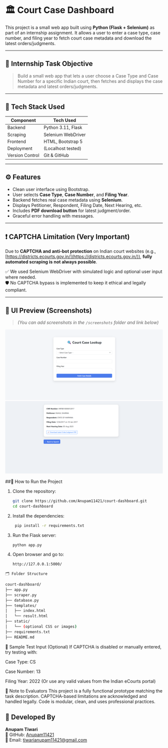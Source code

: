 # 🏛️ Court Case Dashboard

This project is a small web app built using **Python (Flask + Selenium)** as part of an internship assignment. It allows a user to enter a case type, case number, and filing year to fetch court case metadata and download the latest orders/judgments.

---

## 🎯 Internship Task Objective

> Build a small web app that lets a user choose a Case Type and Case Number for a specific Indian court, then fetches and displays the case metadata and latest orders/judgments.

---

## 🧰 Tech Stack Used

| Component      | Tech Used         |
|----------------|-------------------|
| Backend        | Python 3.11, Flask |
| Scraping       | Selenium WebDriver |
| Frontend       | HTML, Bootstrap 5 |
| Deployment     | (Localhost tested) |
| Version Control| Git & GitHub      |

---

## ⚙️ Features

- Clean user interface using Bootstrap.
- User selects **Case Type**, **Case Number**, and **Filing Year**.
- Backend fetches real case metadata using **Selenium**.
- Displays Petitioner, Respondent, Filing Date, Next Hearing, etc.
- Includes **PDF download button** for latest judgment/order.
- Graceful error handling with messages.

---

## ❗ CAPTCHA Limitation (Very Important)

Due to **CAPTCHA and anti-bot protection** on Indian court websites (e.g., [https://districts.ecourts.gov.in/](https://districts.ecourts.gov.in/)), **fully automated scraping is not always possible**.

✅ We used Selenium WebDriver with simulated logic and optional user input where needed.  
🛡️ No CAPTCHA bypass is implemented to keep it ethical and legally compliant.

---

## 📸 UI Preview (Screenshots)

> *(You can add screenshots in the `/screenshots` folder and link below)*


![Home Page](screenshots/1.png)
![Result Page](screenshots/2.png)


##🚀 How to Run the Project
1. Clone the repository:
     ```bash
    git clone https://github.com/Anupam11421/court-dashboard.git
     cd court-dashboard
     ```
2.  Install the dependencies:
    ```bash
     pip install -r requirements.txt
    ```
3.  Run the Flask server:
     ```bash
    python app.py
     ```
4.  Open browser and go to:
     ```bash
     http://127.0.0.1:5000/
     ```
```bash
🗂 Folder Structure

court-dashboard/
├── app.py
├── scraper.py
├── database.py
├── templates/
│   ├── index.html
│   └── result.html
├── static/
│   └── (optional CSS or images)
├── requirements.txt
├── README.md
```
📎 Sample Test Input (Optional)
If CAPTCHA is disabled or manually entered, try testing with:

Case Type: CS

Case Number: 13

Filing Year: 2022
(Or use any valid values from the Indian eCourts portal)


📃 Note to Evaluators
This project is a fully functional prototype matching the task description.
CAPTCHA-based limitations are acknowledged and handled legally.
Code is modular, clean, and uses professional practices.

## 👤 Developed By

**Anupam Tiwari**  
🔗 GitHub: [Anupam11421](https://github.com/Anupam11421)  
📧 Email: [tiwarianupam11421@gmail.com](mailto:tiwarianupam11421@gmail.com)

